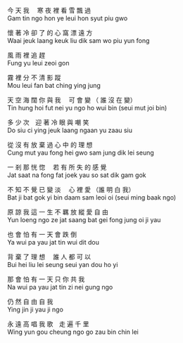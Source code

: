 今   天  我　 寒  夜  裡   看  雪    飄  過  
Gam tin ngo hon ye leui hon syut piu gwo  

懷    著    冷    卻   了  的   心  窩 漂  遠   方  
Waai jeuk laang keuk liu dik sam wo piu yun fong  

風   雨   裡   追   趕  
Fung yu leui zeoi gon  

霧    裡  分   不    清    影  蹤  
Mou leui fan  bat ching ying jung  

天    空  海  闊   你  與  我　   可 會   變 （ 誰   沒  在   變）  
Tin hung hoi fut nei yu ngo    ho wui bin (seui mut joi bin)  

多  少  次　迎    著    冷    眼   與  嘲    笑  
Do siu ci ying jeuk laang ngaan yu zaau siu  

從    沒   有  放   棄   過  心  中   的   理   想  
Cung mut yau fong hei gwo sam jung dik lei seung  

一   剎   那  恍   惚　       若   有  所  失  的  感   覺  
Jat saat na fong fat       joek yau so sat dik gam gok  

不   知 不  覺  已  變   淡　   心   裡  愛  （誰   明    白  我）  
Bat ji bat gok yi bin daam   sam leoi oi (seui ming baak ngo)  

原    諒   我  這  一   生   不   羈   放   縱   愛 自  由  
Yun loeng ngo ze jat saang bat gei fong jung oi ji yau  

也  會  怕  有  一  天  會   跌  倒  
Ya wui pa yau jat tin wui dit dou  

 背  棄  了   理   想　    誰   人  都  可 以  
Bui hei liu lei seung   seui yan dou ho yi  

那  會  怕  有  一  天  只  你   共   我  
Na wui pa yau jat tin zi nei gung ngo  

 仍  然  自  由  自 我  
Ying jin ji yau ji ngo  

 永   遠  高    唱    我  歌　走  遍   千   里  
Wing yun gou cheung ngo go zau bin chin lei  

